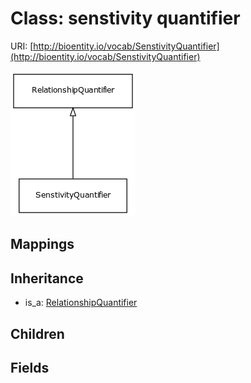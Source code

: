 # Class: senstivity quantifier




URI: [http://bioentity.io/vocab/SenstivityQuantifier](http://bioentity.io/vocab/SenstivityQuantifier)

![img](images/SenstivityQuantifier.png)
## Mappings

## Inheritance

 *  is_a: [RelationshipQuantifier](RelationshipQuantifier.md)
## Children

## Fields

